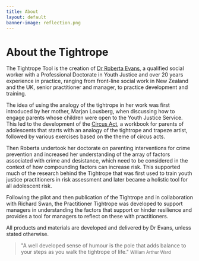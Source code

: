 ```yaml
---
title: About
layout: default
banner-image: reflection.png
---
```


# About the Tightrope

The Tightrope Tool is the creation of [Dr Roberta Evans][profile], a qualified social worker with a Professional Doctorate in Youth Justice and over 20 years experience in practice, ranging from front-line social work in New Zealand and the UK, senior practitioner and manager, to practice development and training. 

The idea of using the analogy of the tightrope in her work was first introduced by her mother, Marjan Lousberg, when discussing how to engage parents whose children were open to the Youth Justice Service. This led to the development of the [Circus Act], a workbook for parents of adolescents that starts with an analogy of the tightrope and trapeze artist, followed by various exercises based on the theme of circus acts.

Then Roberta undertook her doctorate on parenting interventions for crime prevention and increased her understanding of the array of factors associated with crime and desistance, which need to be considered in the context of how compounding factors can increase risk. This supported much of the research behind the Tightrope that was first used to train youth justice practitioners in risk assessment and later became a holistic tool for all adolescent risk. 

Following the pilot and then publication of the Tightrope and in collaboration with Richard Swan, the Practitioner Tightrope was developed to support managers in understanding the factors that support or hinder resilience and provides a tool for managers to reflect on these with practitioners. 

All products and materials are developed and delivered by Dr Evans, unless stated otherwise. 

[profile]: http://uk.linkedin.com/pub/roberta-evans/25/b37/907

[Circus Act]: /downloads/Circus%20Act%20-%202012.pdf

> "A well developed sense of humour is the pole that adds balance to your steps as you walk the tightrope of life."
> <small>William Arthur Ward</small>

